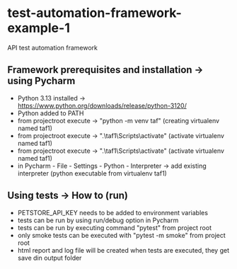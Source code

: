# test-automation-framework-example-1
API test automation framework

## Framework prerequisites and installation -> using Pycharm
- Python 3.13 installed -> https://www.python.org/downloads/release/python-3120/
- Python added to PATH
- from projectroot execute -> "python -m venv taf" (creating virtualenv named taf1)
- from projectroot execute -> ".\taf1\Scripts\activate" (activate virtualenv named taf1)
- from projectroot execute -> ".\taf1\Scripts\activate" (activate virtualenv named taf1)
- in Pycharm - File - Settings - Python - Interpreter -> add existing interpreter (python executable from virtualenv taf1)

## Using tests -> How to (run)
- PETSTORE_API_KEY needs to be added to environment variables
- tests can be run by using run/debug option in Pycharm
- tests can be run by executing command "pytest" from project root
- only smoke tests can be executed with "pytest -m smoke" from project root
- html report and log file will be created when tests are executed, they get save din output folder